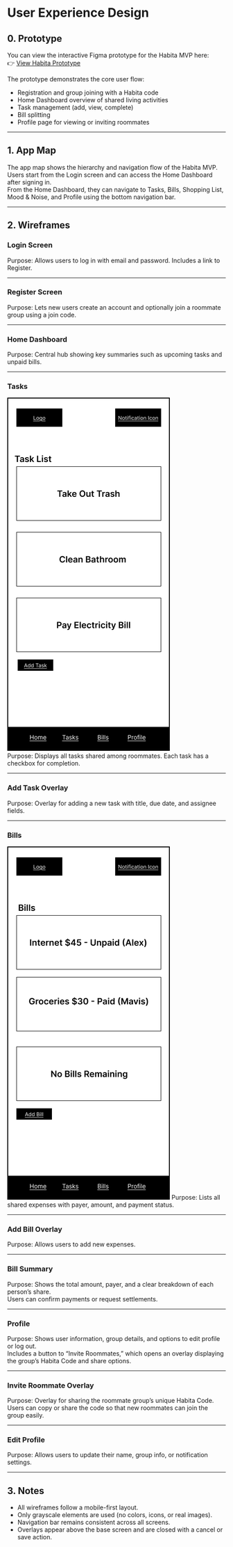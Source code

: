 # User Experience Design

## 0. Prototype
You can view the interactive Figma prototype for the Habita MVP here:  
👉 [View Habita Prototype](https://www.figma.com/design/9lgAQPMoD53RPM8WSDJSyH/Habita?node-id=0-1&p=f&t=2bmqEnaVm2sJvvdJ-0)

The prototype demonstrates the core user flow:
- Registration and group joining with a Habita code  
- Home Dashboard overview of shared living activities  
- Task management (add, view, complete)  
- Bill splitting  
- Profile page for viewing or inviting roommates  

---

## 1. App Map
The app map shows the hierarchy and navigation flow of the Habita MVP.  
Users start from the Login screen and can access the Home Dashboard after signing in.  
From the Home Dashboard, they can navigate to Tasks, Bills, Shopping List, Mood & Noise, and Profile using the bottom navigation bar.

---

## 2. Wireframes

### Login Screen
Purpose: Allows users to log in with email and password. Includes a link to Register.

---

### Register Screen
Purpose: Lets new users create an account and optionally join a roommate group using a join code.

---

### Home Dashboard
Purpose: Central hub showing key summaries such as upcoming tasks and unpaid bills.

---

### Tasks
![Tasks](ux-design/wireframes/Tasks.png)  
Purpose: Displays all tasks shared among roommates. Each task has a checkbox for completion.

---

### Add Task Overlay
Purpose: Overlay for adding a new task with title, due date, and assignee fields.

---

### Bills
![Bills](ux-design/wireframes/Bills.png) 
Purpose: Lists all shared expenses with payer, amount, and payment status.

---

### Add Bill Overlay
Purpose: Allows users to add new expenses.

---

### Bill Summary
Purpose: Shows the total amount, payer, and a clear breakdown of each person’s share.  
Users can confirm payments or request settlements.

---

### Profile
Purpose: Shows user information, group details, and options to edit profile or log out.  
Includes a button to “Invite Roommates,” which opens an overlay displaying the group’s Habita Code and share options.

---

### Invite Roommate Overlay
Purpose: Overlay for sharing the roommate group’s unique Habita Code.  
Users can copy or share the code so that new roommates can join the group easily.

---

### Edit Profile
Purpose: Allows users to update their name, group info, or notification settings.

---

## 3. Notes
- All wireframes follow a mobile-first layout.  
- Only grayscale elements are used (no colors, icons, or real images).  
- Navigation bar remains consistent across all screens.  
- Overlays appear above the base screen and are closed with a cancel or save action.
